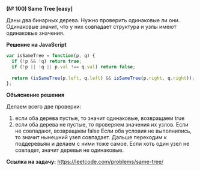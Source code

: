 **(№ 100) Same Tree [easy]**

Даны два бинарных дерева. Нужно проверить одинаковые ли они. Одинаковые значит, что у них совпадает структура и узлы имеют одинаковые значения.

**Решение на JavaScript**

```javascript
var isSameTree = function(p, q) {
  if (!p && !q) return true;
  if (!p || !q || p.val !== q.val) return false;
    
  return (isSameTree(p.left, q.left) && isSameTree(p.right, q.right));
};
```

**Объяснение решения**

Делаем всего две проверки:
1. если оба дерева пустые, то значит одинаковые, возвращаем true
2. если оба дерева не пустые, то проверяем значения их узлов. Если не совпадают, возвращаем false
Если оба условия не выполнились, то значит нынешний узел совпадает. Дальше переходим к поддеревьям и делаем с ними тоже самое.
Если хоть один узел не совпадет, значит деревья не одинаковые.

**Ссылка на задачу:** https://leetcode.com/problems/same-tree/